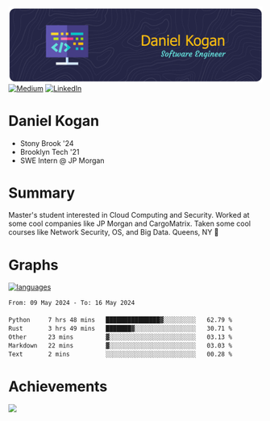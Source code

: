 ![Header](./daniel-kogan.png)
[![Medium](https://img.shields.io/badge/Medium-12100E?logo=medium&logoColor=white)](https://medium.com/@danielkoganx) [![LinkedIn](https://img.shields.io/badge/LinkedIn-%230077B5.svg?logo=linkedin&logoColor=white)](https://linkedin.com/in/danielkogan123)

# Daniel Kogan

- Stony Brook '24
- Brooklyn Tech '21
- SWE Intern @ JP Morgan

# Summary

Master's student interested in Cloud Computing and Security. Worked at some cool companies like JP Morgan and CargoMatrix. Taken some cool courses like Network Security, OS, and Big Data. Queens, NY 📍


# Graphs

<div style="width: 100%">

[![languages](https://github-readme-stats.vercel.app/api/top-langs/?username=daminals&langs_count=8&hide=html&layout=compact)](https://github-readme-stats.vercel.app/api/top-langs/?username=daminals&langs_count=8&hide=html&layout=compact)
</div>

<!--START_SECTION:waka-->

```txt
From: 09 May 2024 - To: 16 May 2024

Python     7 hrs 48 mins   ███████████████▓░░░░░░░░░   62.79 %
Rust       3 hrs 49 mins   ███████▓░░░░░░░░░░░░░░░░░   30.71 %
Other      23 mins         ▓░░░░░░░░░░░░░░░░░░░░░░░░   03.13 %
Markdown   22 mins         ▓░░░░░░░░░░░░░░░░░░░░░░░░   03.03 %
Text       2 mins          ░░░░░░░░░░░░░░░░░░░░░░░░░   00.28 %
```

<!--END_SECTION:waka-->

# Achievements 

![](https://github-profile-trophy.vercel.app/?username=daminals&theme=onestar&no-frame=true&no-bg=false&margin-w=4)

